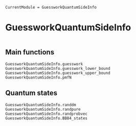 ```@meta
CurrentModule = GuessworkQuantumSideInfo
```

# GuessworkQuantumSideInfo

```@index
```

## Main functions
```@docs
GuessworkQuantumSideInfo.guesswork
GuessworkQuantumSideInfo.guesswork_lower_bound
GuessworkQuantumSideInfo.guesswork_upper_bound
GuessworkQuantumSideInfo.pmfN
```

## Quantum states
```@docs
GuessworkQuantumSideInfo.randdm
GuessworkQuantumSideInfo.randpure
GuessworkQuantumSideInfo.randprobvec
GuessworkQuantumSideInfo.BB84_states
```

